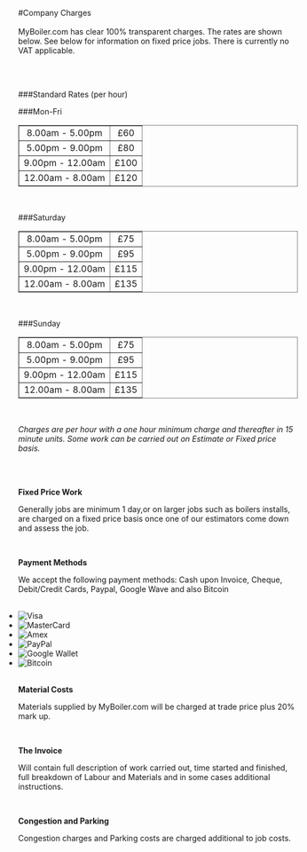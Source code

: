 #Company Charges
<br />
<br />
MyBoiler.com has clear 100% transparent charges. The rates are shown below. See below for information on fixed price jobs. There is currently no VAT applicable.

<br />
<br />

###Standard Rates (per hour)

###Mon-Fri

<table border="1" style="width:100%; border: 1px solid grey; text-align:center;">
			 	<tr><td> 8.00am - 5.00pm</td>   <td>  £60 </td></tr>
			 	<tr><td> 5.00pm - 9.00pm </td>   <td> £80</td></tr>
				<tr><td>9.00pm - 12.00am  </td>  <td> £100</td></tr>
			 	<tr><td>12.00am - 8.00am  </td>  <td> £120</td></tr>
</table>
<br />

###Saturday

<table border="1" style="width:100%; border: 1px solid grey; text-align:center">		
				 <tr><td> 8.00am - 5.00pm</td>   <td>  £75</td></tr>
				 <tr><td> 5.00pm - 9.00pm </td>    <td>  £95</td></tr>
				 <tr><td>9.00pm - 12.00am  </td>   <td>   £115</td></tr>
				 <tr><td>12.00am - 8.00am  </td>   <td>  £135</td></tr>
</table>

<br />

###Sunday

<table border="1" style="width:100%; border: 1px solid grey; text-align:center">
				 <tr><td> 8.00am - 5.00pm</td>   <td>  £75</td></tr>
				 <tr><td> 5.00pm - 9.00pm </td>  <td>  £95</td></tr>
				 <tr><td>9.00pm - 12.00am  </td>   <td>  £115</td></tr>
				 <tr><td>12.00am - 8.00am  </td>   <td>  £135</td></tr>
</table>

<br />

*Charges are per hour with a one hour minimum charge and thereafter in 15 minute units. Some work can be carried out on Estimate or Fixed price basis.*

<br /><br />

**Fixed Price Work**

Generally jobs are minimum 1 day,or on larger jobs such as boilers installs, are charged on a fixed price basis once one of our estimators come down and assess the job.

<br />

**Payment Methods**

We accept the following payment methods: Cash upon Invoice, Cheque, Debit/Credit Cards, Paypal, Google Wave and also Bitcoin

<div id="creditcards" style="float:none">
	<ul class="credit-cards p10 clearfix" style="display:inline; margin: 0 auto;">
	            <li><img src="//cdn.shopify.com/s/files/1/0758/1671/t/1/assets/icon-cc-visa.png?6948167398204912247" alt="Visa"></li>
	            <li><img src="//cdn.shopify.com/s/files/1/0758/1671/t/1/assets/icon-cc-mastercard.png?6948167398204912247" alt="MasterCard"></li>
	            <li><img src="//cdn.shopify.com/s/files/1/0758/1671/t/1/assets/icon-cc-amex.png?6948167398204912247" alt="Amex"></li>
	            <li><img src="//cdn.shopify.com/s/files/1/0758/1671/t/1/assets/icon-cc-paypal.png?6948167398204912247" alt="PayPal"></li>
	            <li><img src="//cdn.shopify.com/s/files/1/0758/1671/t/1/assets/icon-cc-google.png?6948167398204912247" alt="Google Wallet"></li>
	            <li><img src="//cdn.shopify.com/s/files/1/0758/1671/t/1/assets/icon-cc-bitcoin.png?6948167398204912247" alt="Bitcoin"></li>
	</ul>
</div>

<br />

**Material Costs**

Materials supplied by MyBoiler.com will be charged at trade price plus 20% mark up.

<br />

**The Invoice**

Will contain full description of work carried out, time started and finished, full breakdown of Labour and Materials and in some cases additional instructions.

<br />

**Congestion and Parking**

Congestion charges and Parking costs are charged additional to job costs.

